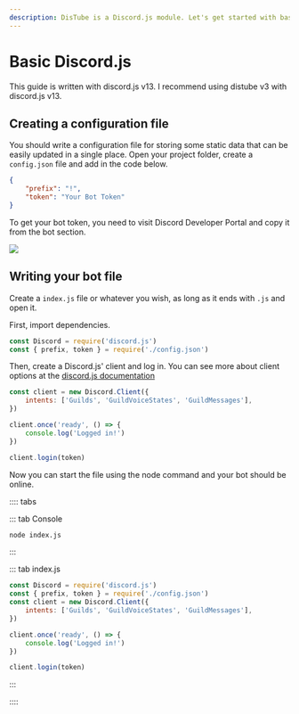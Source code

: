 ```yaml
---
description: DisTube is a Discord.js module. Let's get started with basic discord.js.
---
```


# Basic Discord.js

This guide is written with discord.js v13. I recommend using distube v3 with discord.js v13.

## Creating a configuration file

You should write a configuration file for storing some static data that can be easily updated in a single place. Open your project folder, create a `config.json` file and add in the code below.

```json
{
    "prefix": "!",
    "token": "Your Bot Token"
}
```

To get your bot token, you need to visit Discord Developer Portal and copy it from the bot section.

![](~@/images/image3.png)

## Writing your bot file

Create a `index.js` file or whatever you wish, as long as it ends with `.js` and open it.

First, import dependencies.

```js
const Discord = require('discord.js')
const { prefix, token } = require('./config.json')
```

Then, create a Discord.js' client and log in. You can see more about client options at the [discord.js documentation](https://discord.js.org)

```js
const client = new Discord.Client({
    intents: ['Guilds', 'GuildVoiceStates', 'GuildMessages'],
})

client.once('ready', () => {
    console.log('Logged in!')
})

client.login(token)
```

Now you can start the file using the node command and your bot should be online.

:::: tabs

::: tab Console

```sh
node index.js
```

:::

::: tab index.js

```js
const Discord = require('discord.js')
const { prefix, token } = require('./config.json')
const client = new Discord.Client({
    intents: ['Guilds', 'GuildVoiceStates', 'GuildMessages'],
})

client.once('ready', () => {
    console.log('Logged in!')
})

client.login(token)
```

:::

::::
